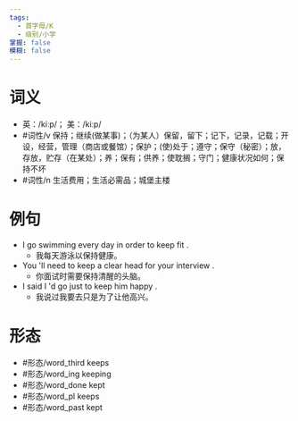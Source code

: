 ```yaml
---
tags:
  - 首字母/K
  - 级别/小学
掌握: false
模糊: false
---
```

# 词义
- 英：/kiːp/； 美：/kiːp/
- #词性/v  保持；继续(做某事)；（为某人）保留，留下；记下，记录，记载；开设，经营，管理（商店或餐馆）；保护；(使)处于；遵守；保守（秘密）；放，存放，贮存（在某处）；养；保有；供养；使耽搁；守门；健康状况如何；保持不坏
- #词性/n  生活费用；生活必需品；城堡主楼
# 例句
- I go swimming every day in order to keep fit .
	- 我每天游泳以保持健康。
- You 'll need to keep a clear head for your interview .
	- 你面试时需要保持清醒的头脑。
- I said I 'd go just to keep him happy .
	- 我说过我要去只是为了让他高兴。
# 形态
- #形态/word_third keeps
- #形态/word_ing keeping
- #形态/word_done kept
- #形态/word_pl keeps
- #形态/word_past kept
